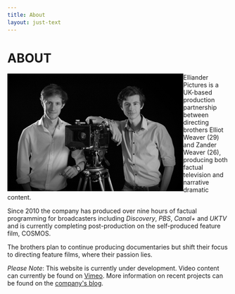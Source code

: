 ```yaml
---
title: About
layout: just-text
---
```

# ABOUT

<img src= "./elliot_zander.jpg" alt="Elliot &amp; Zander Weaver" style="max-width: 400px; float: left"/>

Elliander Pictures is a UK-based production partnership between directing brothers Elliot Weaver (29) and Zander Weaver (26), producing both factual television and narrative dramatic content.

Since 2010 the company has produced over nine hours of factual programming for broadcasters including *Discovery*, *PBS*, *Canal+* and *UKTV* and is currently completing post-production on the self-produced feature film, COSMOS.

The brothers plan to continue producing documentaries but shift their focus to directing feature films, where their passion lies.

*Please Note*: This website is currently under development. Video content can currently be found on <a href= "https://vimeo.com/ellianderpics" target="_blank">Vimeo</a>. More information on recent projects can be found on the <a href= "https://reeldealfilmschool.wordpress.com/projects/" target="_blank">company's blog</a>.
